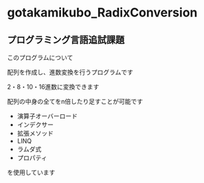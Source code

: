 # gotakamikubo_RadixConversion

## プログラミング言語追試課題

このプログラムについて 

配列を作成し、進数変換を行うプログラムです

2・8・10・16進数に変換できます

配列の中身の全てをn倍したり足すことが可能です

* 演算子オーバーロード
* インデクサー
* 拡張メソッド
* LINQ
* ラムダ式
* プロパティ

を使用しています
